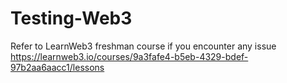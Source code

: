 # Testing-Web3
Refer to LearnWeb3 freshman course if you encounter any issue
https://learnweb3.io/courses/9a3fafe4-b5eb-4329-bdef-97b2aa6aacc1/lessons